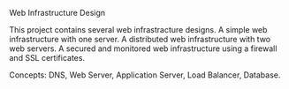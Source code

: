 Web Infrastructure Design

This project contains several web infrastracture designs.
A simple web infrastructure with one server.
A distributed web infrastructure with two web servers.
A secured and monitored web infrastructure using a firewall and SSL certificates.

Concepts: DNS, Web Server, Application Server, Load Balancer, Database.

